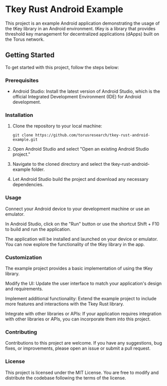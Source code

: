 # Tkey Rust Android Example

This project is an example Android application demonstrating the usage of the tKey library in an Android environment. tKey is a library that provides threshold  key management for decentralized applications (dApps) built on the Torus network.

## Getting Started

To get started with this project, follow the steps below:

### Prerequisites

- Android Studio: Install the latest version of Android Studio, which is the official Integrated Development Environment (IDE) for Android development.

### Installation

1. Clone the repository to your local machine:

   ```shell
   git clone https://github.com/torusresearch/tkey-rust-android-example.git
   ```
2. Open Android Studio and select "Open an existing Android Studio project."

3. Navigate to the cloned directory and select the tkey-rust-android-example folder.

4. Let Android Studio build the project and download any necessary dependencies.

### Usage
Connect your Android device to your development machine or use an emulator.

In Android Studio, click on the "Run" button or use the shortcut Shift + F10 to build and run the application.

The application will be installed and launched on your device or emulator. You can now explore the functionality of the tKey library in the app.

### Customization
The example project provides a basic implementation of using the tKey library.

Modify the UI: Update the user interface to match your application's design and requirements.

Implement additional functionality: Extend the example project to include more features and interactions with the Tkey Rust library.

Integrate with other libraries or APIs: If your application requires integration with other libraries or APIs, you can incorporate them into this project.

### Contributing
Contributions to this project are welcome. If you have any suggestions, bug fixes, or improvements, please open an issue or submit a pull request.

### License
This project is licensed under the MIT License. You are free to modify and distribute the codebase following the terms of the license.

